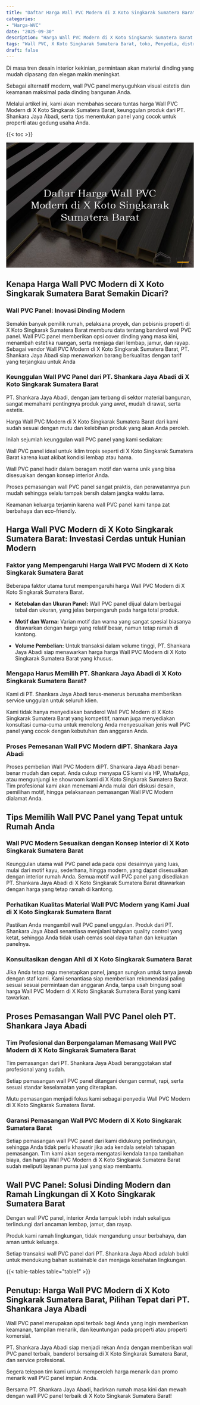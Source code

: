 ```yaml
---
title: "Daftar Harga Wall PVC Modern di X Koto Singkarak Sumatera Barat"
categories: 
- "Harga-WVC"
date: "2025-09-30"
description: "Harga Wall PVC Modern di X Koto Singkarak Sumatera Barat bagi tempat tinggal, perkantoran, dan ritel. Material unggulan, beragam motif, pilihan warna menarik, beserta layanan instalasi oleh tenaga ahli profesional dan jaminan resmi!|Layanan penjualan Wall PVC Modern di X Koto Singkarak Sumatera Barat untuk kebutuhan rumah, perkantoran, atau gerai, beserta panel terbaik dan instalasi oleh tim ahli serta garansi resmi.|Alternatif Wall PVC Modern di X Koto Singkarak Sumatera Barat yang terbukti bagi rumah, office, dan gerai, dengan panel terbaik dan penempatan oleh tenaga ahli profesional dan kepastian resmi.|Penyediaan Wall PVC Modern di X Koto Singkarak Sumatera Barat bagi tempat tinggal, perkantoran, serta gerai, dengan produk unggulan dan instalasi dikerjakan oleh tim ahli, lengkap dengan garansi resmi.}"
tags: "Wall PVC, X Koto Singkarak Sumatera Barat, toko, Penyedia, distributor"
draft: false
---
```


Di masa tren desain interior kekinian, permintaan akan material dinding yang mudah dipasang dan elegan makin meningkat.

Sebagai alternatif modern, wall PVC panel menyuguhkan visual estetis dan keamanan maksimal pada dinding bangunan Anda.

Melalui artikel ini, kami akan membahas secara tuntas harga Wall PVC Modern di X Koto Singkarak Sumatera Barat, keunggulan produk dari PT. Shankara Jaya Abadi, serta tips menentukan panel yang cocok untuk properti atau gedung usaha Anda.

{{< toc >}}

![Daftar Harga Wall PVC Modern di X Koto Singkarak Sumatera Barat](/images/Harga-WVC/Daftar-Harga-Wall-PVC-Modern-di-X-Koto-Singkarak-Sumatera-Barat.png)


## Kenapa Harga Wall PVC Modern di X Koto Singkarak Sumatera Barat Semakin Dicari?

### Wall PVC Panel: Inovasi Dinding Modern

Semakin banyak pemilik rumah, pelaksana proyek, dan pebisnis properti di X Koto Singkarak Sumatera Barat memburu data tentang banderol wall PVC panel. Wall PVC panel memberikan opsi cover dinding yang masa kini, menambah estetika ruangan, serta menjaga dari lembap, jamur, dan rayap. Sebagai vendor Wall PVC Modern di X Koto Singkarak Sumatera Barat, PT. Shankara Jaya Abadi siap menawarkan barang berkualitas dengan tarif yang terjangkau untuk Anda

### Keunggulan Wall PVC Panel dari PT. Shankara Jaya Abadi di X Koto Singkarak Sumatera Barat

PT. Shankara Jaya Abadi, dengan jam terbang di sektor material bangunan, sangat memahami pentingnya produk yang awet, mudah dirawat, serta estetis.

Harga Wall PVC Modern di X Koto Singkarak Sumatera Barat dari kami sudah sesuai dengan mutu dan kelebihan produk yang akan Anda peroleh.

Inilah sejumlah keunggulan wall PVC panel yang kami sediakan:

Wall PVC panel ideal untuk iklim tropis seperti di X Koto Singkarak Sumatera Barat karena kuat akibat kondisi lembap atau hama.

Wall PVC panel hadir dalam beragam motif dan warna unik yang bisa disesuaikan dengan konsep interior Anda.

Proses pemasangan wall PVC panel sangat praktis, dan perawatannya pun mudah sehingga selalu tampak bersih dalam jangka waktu lama.

Keamanan keluarga terjamin karena wall PVC panel kami tanpa zat berbahaya dan eco-friendly.

## Harga Wall PVC Modern di X Koto Singkarak Sumatera Barat: Investasi Cerdas untuk Hunian Modern

### Faktor yang Mempengaruhi Harga Wall PVC Modern di X Koto Singkarak Sumatera Barat

Beberapa faktor utama turut mempengaruhi harga Wall PVC Modern di X Koto Singkarak Sumatera Barat.

- **Ketebalan dan Ukuran Panel:** Wall PVC panel dijual dalam berbagai tebal dan ukuran, yang jelas berpengaruh pada harga total produk.

- **Motif dan Warna:** Varian motif dan warna yang sangat spesial biasanya ditawarkan dengan harga yang relatif besar, namun tetap ramah di kantong.

- **Volume Pembelian:** Untuk transaksi dalam volume tinggi, PT. Shankara Jaya Abadi siap menawarkan harga harga Wall PVC Modern di X Koto Singkarak Sumatera Barat yang khusus.

### Mengapa Harus Memilih PT. Shankara Jaya Abadi di X Koto Singkarak Sumatera Barat?

Kami di PT. Shankara Jaya Abadi terus-menerus berusaha memberikan service unggulan untuk seluruh klien.

Kami tidak hanya menyediakan banderol Wall PVC Modern di X Koto Singkarak Sumatera Barat yang kompetitif, namun juga menyediakan konsultasi cuma-cuma untuk menolong Anda menyesuaikan jenis wall PVC panel yang cocok dengan kebutuhan dan anggaran Anda.

### Proses Pemesanan Wall PVC Modern diPT. Shankara Jaya Abadi

Proses pembelian Wall PVC Modern diPT. Shankara Jaya Abadi benar-benar mudah dan cepat. Anda cukup menyapa CS kami via HP, WhatsApp, atau mengunjungi ke showroom kami di X Koto Singkarak Sumatera Barat. Tim profesional kami akan menemani Anda mulai dari diskusi desain, pemilihan motif, hingga pelaksanaan pemasangan Wall PVC Modern dialamat Anda.

## Tips Memilih Wall PVC Panel yang Tepat untuk Rumah Anda

### Wall PVC Modern Sesuaikan dengan Konsep Interior di X Koto Singkarak Sumatera Barat

Keunggulan utama wall PVC panel ada pada opsi desainnya yang luas, mulai dari motif kayu, sederhana, hingga modern, yang dapat disesuaikan dengan interior rumah Anda. Semua motif wall PVC panel yang disediakan PT. Shankara Jaya Abadi di X Koto Singkarak Sumatera Barat ditawarkan dengan harga yang tetap ramah di kantong.

### Perhatikan Kualitas Material Wall PVC Modern yang Kami Jual di X Koto Singkarak Sumatera Barat

Pastikan Anda mengambil wall PVC panel unggulan. Produk dari PT. Shankara Jaya Abadi senantiasa menjalani tahapan quality control yang ketat, sehingga Anda tidak usah cemas soal daya tahan dan kekuatan panelnya.

### Konsultasikan dengan Ahli di X Koto Singkarak Sumatera Barat

Jika Anda tetap ragu menetapkan panel, jangan sungkan untuk tanya jawab dengan staf kami. Kami senantiasa siap memberikan rekomendasi paling sesuai sesuai permintaan dan anggaran Anda, tanpa usah bingung soal harga Wall PVC Modern di X Koto Singkarak Sumatera Barat yang kami tawarkan.

## Proses Pemasangan Wall PVC Panel oleh PT. Shankara Jaya Abadi

### Tim Profesional dan Berpengalaman Memasang Wall PVC Modern di X Koto Singkarak Sumatera Barat

Tim pemasangan dari PT. Shankara Jaya Abadi beranggotakan staf profesional yang sudah.

Setiap pemasangan wall PVC panel ditangani dengan cermat, rapi, serta sesuai standar keselamatan yang diterapkan.

Mutu pemasangan menjadi fokus kami sebagai penyedia Wall PVC Modern di X Koto Singkarak Sumatera Barat.

### Garansi Pemasangan Wall PVC Modern di X Koto Singkarak Sumatera Barat

Setiap pemasangan wall PVC panel dari kami didukung perlindungan, sehingga Anda tidak perlu khawatir jika ada kendala setelah tahapan pemasangan. Tim kami akan segera mengatasi kendala tanpa tambahan biaya, dan harga Wall PVC Modern di X Koto Singkarak Sumatera Barat sudah meliputi layanan purna jual yang siap membantu.

## Wall PVC Panel: Solusi Dinding Modern dan Ramah Lingkungan di X Koto Singkarak Sumatera Barat

Dengan wall PVC panel, interior Anda tampak lebih indah sekaligus terlindungi dari ancaman lembap, jamur, dan rayap.

Produk kami ramah lingkungan, tidak mengandung unsur berbahaya, dan aman untuk keluarga.

Setiap transaksi wall PVC panel dari PT. Shankara Jaya Abadi adalah bukti untuk mendukung bahan sustainable dan menjaga kesehatan lingkungan.

{{< table-tables table="table1" >}}

## Penutup: Harga Wall PVC Modern di X Koto Singkarak Sumatera Barat, Pilihan Tepat dari PT. Shankara Jaya Abadi

Wall PVC panel merupakan opsi terbaik bagi Anda yang ingin memberikan keamanan, tampilan menarik, dan keuntungan pada properti atau properti komersial.

PT. Shankara Jaya Abadi siap menjadi rekan Anda dengan memberikan wall PVC panel terbaik, banderol bersaing di X Koto Singkarak Sumatera Barat, dan service profesional.

Segera telepon tim kami untuk memperoleh harga menarik dan promo menarik wall PVC panel impian Anda.

Bersama PT. Shankara Jaya Abadi, hadirkan rumah masa kini dan mewah dengan wall PVC panel terbaik di X Koto Singkarak Sumatera Barat!